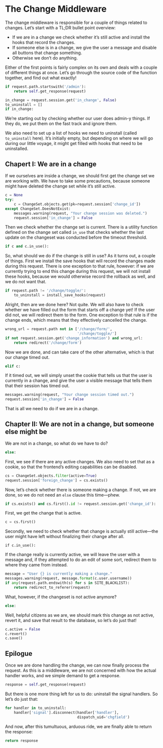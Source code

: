 # The Change Middleware

The change middleware is responsible for a couple of things related to changes.
Let’s start with a TL;DR bullet point overview:

- If we are in a change we check whether it’s still active and install the hooks
  that record the changes.
- If someone else is in a change, we give the user a message and disable all
  buttons that change something.
- Otherwise we don’t do anything.

Either of the first points is fairly complex on its own and deals with a couple
of different things at once. Let’s go through the source code of the function
together, and find out what exactly!

```python
if request.path.startswith('/admin'):
    return self.get_response(request)

in_change = request.session.get('in_change', False)
to_uninstall = []
if in_change:
```

We’re starting out by checking whether our user does admin-y things. If they do,
we put them on the fast track and ignore them.

We also need to set up a list of hooks we need to uninstall (called
`to_uninstall` here). It’s initially empty, but depending on where we will go
during our little voyage, it might get filled with hooks that need to be
uninstalled.

## Chapert I: We are in a change

If we ourselves are inside a change, we should first get the change set we are
working with. We have to take some precautions, because someone might have
deleted the change set while it’s still active.

```python
c = None
try:
    c = ChangeSet.objects.get(pk=request.session['change_id'])
except ChangeSet.DoesNotExist:
    messages.warning(request, "Your change session was deleted.")
    request.session['in_change'] = False
```

Then we check whether the change set is current. There is a utility function
defined on the change set called `in_use` that checks whether the last update on
the changeset was conducted before the timeout threshold.

```python
if c and c.in_use():
```

So, what should we do if the change is still in use? As it turns out, a couple
of things. First we install the save hooks that will record the changes made
during this request. There is one exception to that rule, however: if we are
currently trying to end this change during this request, we will not install
these hooks, because we would otherwise record the rollback as well, and we do
not want that.

```python
if request.path != '/change/toggle/':
    to_uninstall = install_save_hooks(request)
```

Alright, then are we done here? Not quite. We will also have to check whether
we have filled out the form that starts off a change yet! If the user did not,
we will redirect them to the form. One exception to that rule is if the change
ends, which means that they effectively cancelled the change.

```python
wrong_url = request.path not in ['/change/form/',
                                 '/change/toggle/']
if not request.session.get('change_information') and wrong_url:
    return redirect('/change/form')
```

Now we are done, and can take care of the other alternative, which is that our
change timed out.

```python
elif c:
```

If it timed out, we will simply unset the cookie that tells us that the user is
currently in a change, and give the user a visible message that tells them that
their session has timed out.

```python
messages.warning(request, "Your change session timed out.")
request.session['in_change'] = False
```

That is all we need to do if we are in a change.

## Chapter II: We are not in a change, but someone else might be

We are not in a change, so what do we have to do?

```python
else:
```

First, we see if there are any active changes. We also need to set that as a
cookie, so that the frontend’s editing capabilities can be disabled.

```python
cs = ChangeSet.objects.filter(active=True)
request.session['foreign_change'] = cs.exists()
```

Now, let’s check whether there is someone making a change. If not, we are done,
so we do not need an `else` clause this time—phew.

```python
if cs.exists() and cs.first().id != request.session.get('change_id'):
```

First, we get the change that is active.

```python
c = cs.first()
```

Secondly, we need to check whether that change is actually still active—the user
might have left without finalizing their change after all.

```
if c.in_use():
```

If the change really is currently active, we will leave the user with a message
and, if they attempted to do an edit of some sort, redirect them to where they
came from instead.

```python
message = "User {} is currently making a change."
messages.warning(request, message.format(c.user.username))
if any(request.path.endswith(s) for s in SITE_BLACKLIST):
    return redirect_to_referer(request)
```

What, however, if the changeset is not active anymore?

```python
else:
```

Well, helpful citizens as we are, we should mark this change as not active, revert it, and
save that result to the database, so let’s do just that!

```python
c.active = False
c.revert()
c.save()
```

## Epilogue

Once we are done handling the change, we can now finally process the request.
As this is a middleware, we are not concerned with how the actual handler works,
and we simple demand to get a response.

```python
response = self.get_response(request)
```

But there is one more thing left for us to do: uninstall the signal handlers.
So let’s do just that:

```python
for handler in to_uninstall:
    handler['signal'].disconnect(handler['handler'],
                                 dispatch_uid='chgfield')
```

And now, after this tumultuous, arduous ride, we are finally able to return the
response:

```python
return response
```
